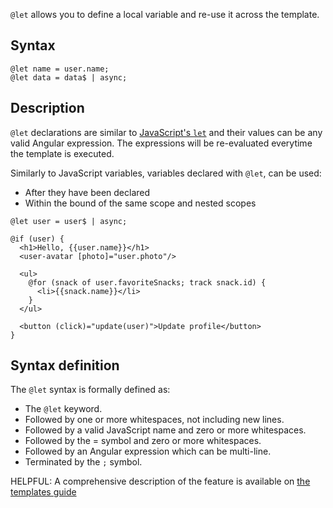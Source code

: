 `@let` allows you to define a local variable and re-use it across the template.

## Syntax

```angular-html
@let name = user.name;
@let data = data$ | async;
```

## Description

`@let` declarations are similar to [JavaScript's `let`](https://developer.mozilla.org/en-US/docs/Web/JavaScript/Reference/Statements/let) and
their values can be any valid Angular expression. The expressions will be re-evaluated everytime the template is executed.

Similarly to JavaScript variables, variables declared with `@let`, can be used:

- After they have been declared
- Within the bound of the same scope and nested scopes

```angular-html
@let user = user$ | async;

@if (user) {
  <h1>Hello, {{user.name}}</h1>
  <user-avatar [photo]="user.photo"/>

  <ul>
    @for (snack of user.favoriteSnacks; track snack.id) {
      <li>{{snack.name}}</li>
    }
  </ul>

  <button (click)="update(user)">Update profile</button>
}
```

## Syntax definition

The `@let` syntax is formally defined as:

- The `@let` keyword.
- Followed by one or more whitespaces, not including new lines.
- Followed by a valid JavaScript name and zero or more whitespaces.
- Followed by the = symbol and zero or more whitespaces.
- Followed by an Angular expression which can be multi-line.
- Terminated by the `;` symbol.

HELPFUL: A comprehensive description of the feature is available on [the templates guide](guide/templates/variables#local-template-variables-with-let)
